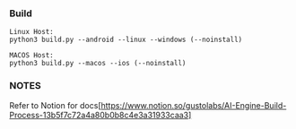 <!-- ## Android Build -->

<!-- ### Prepare
1. Android NDK
2. OpenCV 4.10 Android SDK (refer to opencv_android_sdk_tree_reference.txt)
   - copy /OpenCV-android-sdk/sdk/native/libs/${ANDROID_ABI}/libopencv_java4.so to the folder where your native engine is at. -->


### Build

```
Linux Host:
python3 build.py --android --linux --windows (--noinstall)

MACOS Host:
python3 build.py --macos --ios (--noinstall)
```


### NOTES
Refer to Notion for docs[https://www.notion.so/gustolabs/AI-Engine-Build-Process-13b5f7c72a4a80b0b8c4e3a31933caa3]